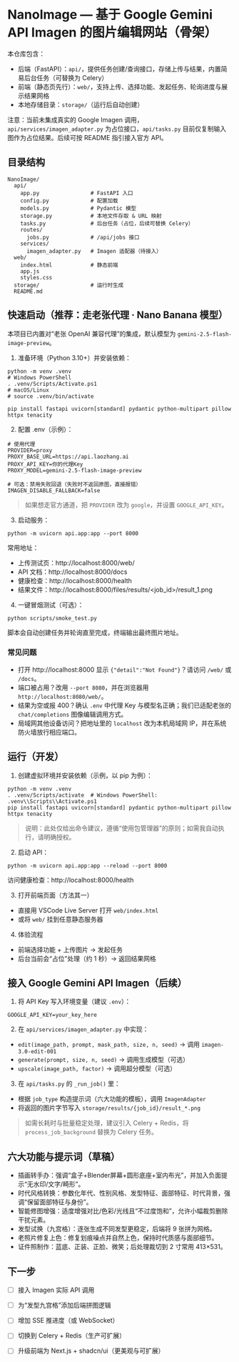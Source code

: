 # NanoImage — 基于 Google Gemini API Imagen 的图片编辑网站（骨架）

本仓库包含：
- 后端（FastAPI）：`api/`，提供任务创建/查询接口，存储上传与结果，内置简易后台任务（可替换为 Celery）
- 前端（静态页先行）：`web/`，支持上传、选择功能、发起任务、轮询进度与展示结果网格
- 本地存储目录：`storage/`（运行后自动创建）

注意：当前未集成真实的 Google Imagen 调用，`api/services/imagen_adapter.py` 为占位接口，`api/tasks.py` 目前仅复制输入图作为占位结果。后续可按 README 指引接入官方 API。

## 目录结构
```
NanoImage/
  api/
    app.py                # FastAPI 入口
    config.py             # 配置加载
    models.py             # Pydantic 模型
    storage.py            # 本地文件存取 & URL 映射
    tasks.py              # 后台任务（占位，后续可替换 Celery）
    routes/
      jobs.py             # /api/jobs 接口
    services/
      imagen_adapter.py   # Imagen 适配器（待接入）
  web/
    index.html            # 静态前端
    app.js
    styles.css
  storage/                # 运行时生成
  README.md
```


## 快速启动（推荐：走老张代理 · Nano Banana 模型）
本项目已内置对“老张 OpenAI 兼容代理”的集成，默认模型为 `gemini-2.5-flash-image-preview`。

1) 准备环境（Python 3.10+）并安装依赖：
```
python -m venv .venv
# Windows PowerShell
. .venv/Scripts/Activate.ps1
# macOS/Linux
# source .venv/bin/activate

pip install fastapi uvicorn[standard] pydantic python-multipart pillow httpx tenacity
```

2) 配置 .env（示例）：
```
# 使用代理
PROVIDER=proxy
PROXY_BASE_URL=https://api.laozhang.ai
PROXY_API_KEY=你的代理Key
PROXY_MODEL=gemini-2.5-flash-image-preview

# 可选：禁用失败回退（失败时不返回原图，直接报错）
IMAGEN_DISABLE_FALLBACK=false
```
> 如果想走官方通道，把 `PROVIDER` 改为 `google`，并设置 `GOOGLE_API_KEY`。

3) 启动服务：
```
python -m uvicorn api.app:app --port 8000
```
常用地址：
- 上传测试页：http://localhost:8000/web/
- API 文档：http://localhost:8000/docs
- 健康检查：http://localhost:8000/health
- 结果文件：http://localhost:8000/files/results/<job_id>/result_1.png

4) 一键冒烟测试（可选）：
```
python scripts/smoke_test.py
```
脚本会自动创建任务并轮询直至完成，终端输出最终图片地址。

### 常见问题
- 打开 http://localhost:8000 显示 `{"detail":"Not Found"}`？请访问 `/web/` 或 `/docs`。
- 端口被占用？改用 `--port 8080`，并在浏览器用 `http://localhost:8080/web/`。
- 结果为空或报 400？确认 `.env` 中代理 Key 与模型名正确；我们已适配老张的 `chat/completions` 图像编辑调用方式。
- 局域网其他设备访问？把地址里的 `localhost` 改为本机局域网 IP，并在系统防火墙放行相应端口。

## 运行（开发）
1) 创建虚拟环境并安装依赖（示例，以 pip 为例）：
```
python -m venv .venv
. .venv/Scripts/activate  # Windows PowerShell: .venv\\Scripts\\Activate.ps1
pip install fastapi uvicorn[standard] pydantic python-multipart pillow httpx tenacity
```
> 说明：此处仅给出命令建议，遵循“使用包管理器”的原则；如需我自动执行，请明确授权。

2) 启动 API：
```
python -m uvicorn api.app:app --reload --port 8000
```
访问健康检查：http://localhost:8000/health

3) 打开前端页面（方法其一）
- 直接用 VSCode Live Server 打开 `web/index.html`
- 或将 `web/` 挂到任意静态服务器

4) 体验流程
- 前端选择功能 + 上传图片 → 发起任务
- 后台当前会“占位”处理（约 1 秒）→ 返回结果网格

## 接入 Google Gemini API Imagen（后续）
1) 将 API Key 写入环境变量（建议 `.env`）：
```
GOOGLE_API_KEY=your_key_here
```

2) 在 `api/services/imagen_adapter.py` 中实现：
- `edit(image_path, prompt, mask_path, size, n, seed)` → 调用 `imagen-3.0-edit-001`
- `generate(prompt, size, n, seed)` → 调用生成模型（可选）
- `upscale(image_path, factor)` → 调用超分模型（可选）

3) 在 `api/tasks.py` 的 `_run_job()` 里：
- 根据 `job_type` 构造提示词（六大功能的模板），调用 `ImagenAdapter`
- 将返回的图片字节写入 `storage/results/{job_id}/result_*.png`

> 如需长耗时与批量稳定处理，建议引入 Celery + Redis，将 `process_job_background` 替换为 Celery 任务。

## 六大功能与提示词（草稿）
- 插画转手办：强调“盒子+Blender屏幕+圆形底座+室内布光”，并加入负面提示“无水印/文字/畸形”。
- 时代风格转换：参数化年代、性别风格、发型特征、面部特征、时代背景，强调“保留面部特征与身份”。
- 智能修图增强：适度增强对比/色彩/光线且“不过度饱和”，允许小幅裁剪删除干扰元素。
- 发型试换（九宫格）：逐张生成不同发型更稳定，后端将 9 张拼为网格。
- 老照片修复上色：修复划痕噪点并自然上色，保持时代质感与面部细节。
- 证件照制作：蓝底、正装、正脸、微笑；后处理裁切到 2 寸常用 413×531。

## 下一步
- [ ] 接入 Imagen 实际 API 调用
- [ ] 为“发型九宫格”添加后端拼图逻辑
- [ ] 增加 SSE 推进度（或 WebSocket）
- [ ] 切换到 Celery + Redis（生产可扩展）
- [ ] 升级前端为 Next.js + shadcn/ui（更美观与可扩展）

